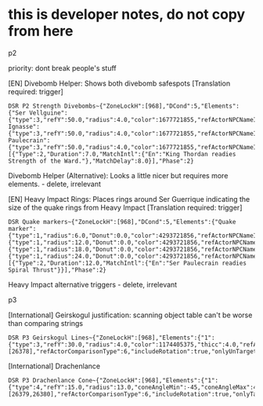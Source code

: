 # this is developer notes, do not copy from here
p2

priority: dont break people's stuff

[EN] Divebomb Helper: Shows both divebomb safespots [Translation required: trigger]
```
DSR P2 Strength Divebombs~{"ZoneLockH":[968],"DCond":5,"Elements":{"Ser Vellguine":{"type":3,"refY":50.0,"radius":4.0,"color":1677721855,"refActorNPCNameID":3636,"refActorComparisonType":6,"includeHitbox":true,"includeRotation":true,"onlyUnTargetable":true},"Ser Ignasse":{"type":3,"refY":50.0,"radius":4.0,"color":1677721855,"refActorNPCNameID":3638,"refActorComparisonType":6,"includeHitbox":true,"includeRotation":true,"onlyUnTargetable":true},"Ser Paulecrain":{"type":3,"refY":50.0,"radius":4.0,"color":1677721855,"refActorNPCNameID":3637,"refActorComparisonType":6,"includeHitbox":true,"includeRotation":true,"onlyUnTargetable":true}},"UseTriggers":true,"Triggers":[{"Type":2,"Duration":7.0,"MatchIntl":{"En":"King Thordan readies Strength of the Ward."},"MatchDelay":8.0}],"Phase":2}
```



Divebomb Helper (Alternative): Looks a little nicer but requires more elements. - delete, irrelevant


[EN] Heavy Impact Rings: Places rings around Ser Guerrique indicating the size of the quake rings from Heavy Impact [Translation required: trigger]
```
DSR Quake markers~{"ZoneLockH":[968],"DCond":5,"Elements":{"Quake marker":{"type":1,"radius":6.0,"Donut":0.0,"color":4293721856,"refActorNPCNameID":3641,"refActorComparisonType":6,"includeRotation":true,"onlyUnTargetable":true},"2":{"type":1,"radius":12.0,"Donut":0.0,"color":4293721856,"refActorNPCNameID":3641,"refActorComparisonType":6,"includeRotation":true,"onlyUnTargetable":true},"3":{"type":1,"radius":18.0,"Donut":0.0,"color":4293721856,"refActorNPCNameID":3641,"refActorComparisonType":6,"includeRotation":true,"onlyUnTargetable":true},"4":{"type":1,"radius":24.0,"Donut":0.0,"color":4293721856,"refActorNPCNameID":3641,"refActorComparisonType":6,"includeRotation":true,"onlyUnTargetable":true}},"UseTriggers":true,"Triggers":[{"Type":2,"Duration":12.0,"MatchIntl":{"En":"Ser Paulecrain readies Spiral Thrust"}}],"Phase":2}
```

Heavy Impact alternative triggers - delete, irrelevant



p3


[International] Geirskogul
justification: scanning object table can't be worse than comparing strings
```
DSR P3 Geirskogul Lines~{"ZoneLockH":[968],"Elements":{"1":{"type":3,"refY":30.0,"radius":4.0,"color":1174405375,"thicc":4.0,"refActorNPCNameID":3458,"refActorRequireCast":true,"refActorCastId":[26378],"refActorComparisonType":6,"includeRotation":true,"onlyUnTargetable":true}},"Phase":2}
```


[International] Drachenlance
```
DSR P3 Drachenlance Cone~{"ZoneLockH":[968],"Elements":{"1":{"type":4,"refY":15.0,"radius":13.0,"coneAngleMin":-45,"coneAngleMax":45,"color":4294967040,"thicc":3.0,"refActorNPCNameID":3458,"refActorRequireCast":true,"refActorCastId":[26379,26380],"refActorComparisonType":6,"includeRotation":true,"onlyTargetable":true,"Filled":true}},"Phase":2}
```
